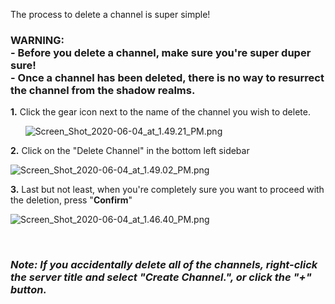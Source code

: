 <p class="wysiwyg-text-align-left">The process to delete a channel is super simple! </p>
<h3 class="wysiwyg-text-align-left">WARNING:<br>- Before you delete a channel, make sure you're super duper sure! <br>- Once a channel has been deleted, there is no way to resurrect the channel from the shadow realms. </h3>
<p class="wysiwyg-text-align-left"><span class="wysiwyg-font-size-large"><strong>1.</strong> Click the gear icon next to the name of the channel you wish to delete.</span></p>
<p class="wysiwyg-text-align-center">      <img src="https://support.discord.com/hc/article_attachments/360058743512/Screen_Shot_2020-06-04_at_1.49.21_PM.png" alt="Screen_Shot_2020-06-04_at_1.49.21_PM.png"></p>
<p class="wysiwyg-text-align-left"><span class="wysiwyg-font-size-large"><strong>2.</strong> Click on the "Delete Channel" in the bottom left sidebar</span></p>
<p class="wysiwyg-text-align-center"><img src="https://support.discord.com/hc/article_attachments/360058743632/Screen_Shot_2020-06-04_at_1.49.02_PM.png" alt="Screen_Shot_2020-06-04_at_1.49.02_PM.png"></p>
<p class="wysiwyg-text-align-left"><span class="wysiwyg-font-size-large"><strong>3.</strong> Last but not least, when you're completely sure you want to proceed with the deletion, press "<strong>Confirm</strong>"</span></p>
<p class="wysiwyg-text-align-center"><span class="wysiwyg-font-size-large"><img src="https://support.discord.com/hc/article_attachments/360058742792/Screen_Shot_2020-06-04_at_1.46.40_PM.png" alt="Screen_Shot_2020-06-04_at_1.46.40_PM.png"></span></p>
<p class="wysiwyg-text-align-left"> </p>
<h3 class="wysiwyg-text-align-left"><em>Note: If you accidentally delete all of the channels, right-click the server title and select "Create Channel.", or click the "+" button.</em></h3>
<p class="wysiwyg-text-align-left"> </p>